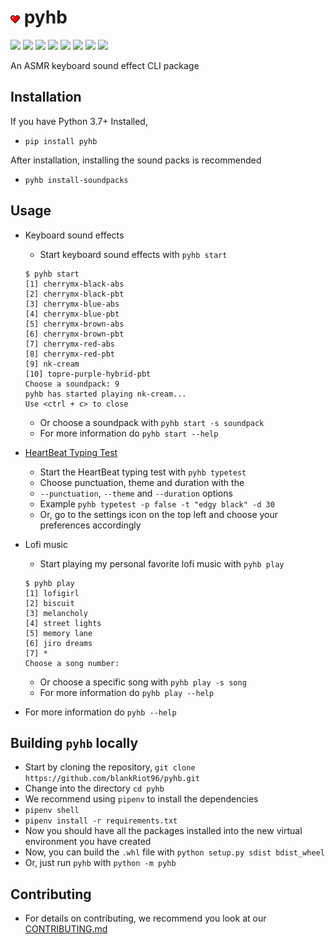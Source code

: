 # ![](pyhb/typing_tester/assets/pyhb_icon.png) pyhb
  ![](https://img.shields.io/github/license/blankRiot96/pyhb) 
  ![](https://img.shields.io/github/v/tag/blankRiot96/pyhb)
  ![](https://img.shields.io/pypi/dm/pyhb)
  ![](https://img.shields.io/github/pipenv/locked/dependency-version/blankRiot96/pyhb/pygame) 
  ![](https://img.shields.io/github/pipenv/locked/dependency-version/blankRiot96/pyhb/keyboard)
  ![](https://img.shields.io/github/pipenv/locked/dependency-version/blankRiot96/pyhb/requests) 
  ![](https://img.shields.io/github/pipenv/locked/dependency-version/blankRiot96/pyhb/click) 
  ![](https://img.shields.io/github/issues-closed/blankRiot96/pyhb)
  

An ASMR keyboard sound effect CLI package

## Installation
If you have Python 3.7+ Installed,
 - `pip install pyhb`

After installation, installing the sound packs is recommended
 - `pyhb install-soundpacks`

## Usage
  - Keyboard sound effects
    - Start keyboard sound effects with `pyhb start`
    ```
    $ pyhb start
    [1] cherrymx-black-abs
    [2] cherrymx-black-pbt
    [3] cherrymx-blue-abs
    [4] cherrymx-blue-pbt
    [5] cherrymx-brown-abs
    [6] cherrymx-brown-pbt
    [7] cherrymx-red-abs
    [8] cherrymx-red-pbt
    [9] nk-cream
    [10] topre-purple-hybrid-pbt
    Choose a soundpack: 9
    pyhb has started playing nk-cream...
    Use <ctrl + c> to close
    ```
    - Or choose a soundpack with `pyhb start -s soundpack`
    - For more information do `pyhb start --help`
 
  - <a href="https://github.com/blankRiot96/pyhb/blob/main/pyhb/typing_tester/README.md">HeartBeat Typing Test</a>
    - Start the HeartBeat typing test with `pyhb typetest`
    - Choose punctuation, theme and duration with the
    - `--punctuation`, `--theme` and `--duration` options
    - Example `pyhb typetest -p false -t "edgy black" -d 30`
    - Or, go to the settings icon on the top left and choose your preferences accordingly
  
  - Lofi music
    - Start playing my personal favorite lofi music with `pyhb play`
    ```
    $ pyhb play
    [1] lofigirl
    [2] biscuit
    [3] melancholy
    [4] street lights
    [5] memory lane
    [6] jiro dreams
    [7] *
    Choose a song number:
    ```
    - Or choose a specific song with `pyhb play -s song`
    - For more information do `pyhb play --help`
  
  - For more information do `pyhb --help`

## Building `pyhb` locally
  - Start by cloning the repository, `git clone https://github.com/blankRiot96/pyhb.git`
  - Change into the directory `cd pyhb`
  - We recommend using `pipenv` to install the dependencies 
  - `pipenv shell`
  - `pipenv install -r requirements.txt`
  - Now you should have all the packages installed into the new virtual environment you have created
  - Now, you can build the `.whl` file with `python setup.py sdist bdist_wheel`
  - Or, just run `pyhb` with `python -m pyhb`


## Contributing
  - For details on contributing, we recommend you look at our <a href="https://github.com/blankRiot96/pyhb/blob/main/CONTRIBUTING.md">CONTRIBUTING.md</a>
